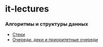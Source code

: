 # it-lectures

### Алгоритмы и структуры данных
- [Стеки](https://github.com/Strangenaut/it-lectures/blob/main/lectures/algorithms/%D0%9B9%20-%20%D0%A1%D1%82%D0%B5%D0%BA%D0%B8.md)
- [Очереди, деки и приоритетные очереди](https://github.com/Strangenaut/it-lectures/blob/main/lectures/algorithms/%D0%9B10%20-%20%D0%9E%D1%87%D0%B5%D1%80%D0%B5%D0%B4%D0%B8%2C%20%20%D0%B4%D0%B5%D0%BA%D0%B8%20%D0%B8%20%D0%BF%D1%80%D0%B8%D0%BE%D1%80%D0%B8%D1%82%D0%B5%D1%82%D0%BD%D1%8B%D0%B5%20%D0%BE%D1%87%D0%B5%D1%80%D0%B5%D0%B4%D0%B8.md)
